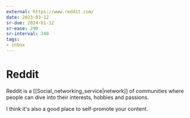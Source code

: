 ```yaml
---
external: https://www.reddit.com/
date: 2023-03-12
sr-due: 2024-01-12
sr-ease: 290
sr-interval: 240
tags:
- inbox
---
```


# Reddit

Reddit is a [[Social_networking_service|network]] of communities where people
can dive into their interests, hobbies and passions.

I think it's also a good place to self-promote your content.
